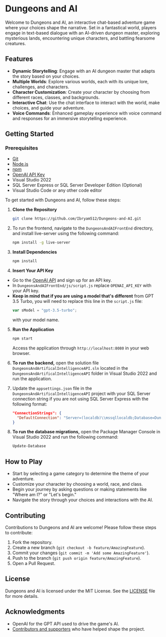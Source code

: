 # Dungeons and AI

Welcome to Dungeons and AI, an interactive chat-based adventure game where your choices shape the narrative. Set in a fantastical world, players engage in text-based dialogue with an AI-driven dungeon master, exploring mysterious lands, encountering unique characters, and battling fearsome creatures.

## Features

- **Dynamic Storytelling**: Engage with an AI dungeon master that adapts the story based on your choices.
- **Multiple Worlds**: Explore various worlds, each with its unique lore, challenges, and characters.
- **Character Customization**: Create your character by choosing from different races, classes, and backgrounds.
- **Interactive Chat**: Use the chat interface to interact with the world, make choices, and guide your adventure.
- **Voice Commands**: Enhanced gameplay experience with voice command and responses for an immersive storytelling experience.

## Getting Started

### Prerequisites

- [Git](https://git-scm.com/downloads)
- [Node.js](https://nodejs.org/en/download/)
- [npm](https://www.npmjs.com/get-npm)
- [OpenAI API Key](https://platform.openai.com/api-keys)
- Visual Studio 2022
- SQL Server Express or SQL Server Developer Edition (Optional)
- Visual Studio Code or any other code editor

To get started with Dungeons and AI, follow these steps:

1. **Clone the Repository**

   ```sh
   git clone https://github.com/Ibryam512/Dungeons-and-AI.git
   ```

2. To run the frontend, navigate to the `DungeonsAndAIFrontEnd` directory, and install live-server using the following command:

   ```sh
   npm install -g live-server
   ```

3. **Install Dependencies**

   ```sh
   npm install
   ```

4. **Insert Your API Key**

- Go to the [OpenAI API](https://platform.openai.com/api-keys) and sign up for an API key.
- In `DungeonsAndAIFrontEnd/js/script.js` replace `OPENAI_API_KEY` with your API key.
- **Keep in mind that if you are using a model that's different** from GPT 3.5 Turbo, you will need to replace this line in the `script.js` file:
  ```javascript
  var sModel = "gpt-3.5-turbo";
  ```
  with your model name.

5. **Run the Application**

   ```sh
   npm start
   ```

   Access the application through `http://localhost:8080` in your web browser.

6. **To run the backend,** open the solution file `DungeonsAndArtificalIntelligenceAPI.sln` located in the `DungeonsAndArtificalIntelligenceAPI` folder in Visual Studio 2022 and run the application.
7. Update the `appsettings.json` file in the `DungeonsAndArtificalIntelligenceAPI` project with your SQL Server connection string if you are not using SQL Server Express with the following format:
   ```json
   "ConnectionStrings": {
     "DefaultConnection": "Server=(localdb)\\mssqllocaldb;Database=DungeonsAndAI;Trusted_Connection=True;",
   }
   ```
8. **To run the database migrations,** open the Package Manager Console in Visual Studio 2022 and run the following command:
   ```sh
   Update-Database
   ```

## How to Play

- Start by selecting a game category to determine the theme of your adventure.
- Customize your character by choosing a world, race, and class.
- Begin your journey by asking questions or making statements like "Where am I?" or "Let's begin."
- Navigate the story through your choices and interactions with the AI.

## Contributing

Contributions to Dungeons and AI are welcome! Please follow these steps to contribute:

1. Fork the repository.
2. Create a new branch (`git checkout -b feature/AmazingFeature`).
3. Commit your changes (`git commit -m 'Add some AmazingFeature'`).
4. Push to the branch (`git push origin feature/AmazingFeature`).
5. Open a Pull Request.

## License

Dungeons and AI is licensed under the MIT License. See the [LICENSE](LICENSE) file for more details.

## Acknowledgments

- OpenAI for the GPT API used to drive the game's AI.
- [Contributors and supporters](https://github.com/Ibryam512/Dungeons-and-AI/graphs/contributors) who have helped shape the project.
